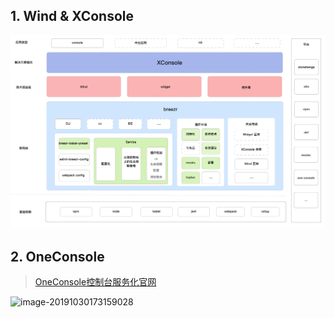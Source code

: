 ## 1. Wind & XConsole

![](../../Res/Img/wind.png)

## 2. OneConsole

> [OneConsole控制台服务化官网](http://ax.aliyun-inc.com/products/oneconsole/?spm=ax.portal.0.0.17fa00f6SMCvIt)

![image-20191030173159028](/Users/ruyi/Documents/Typora/Res/Img/image-20191030173159028.png)